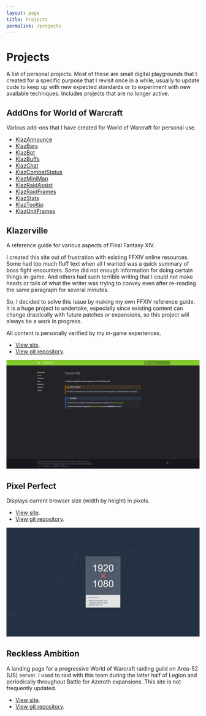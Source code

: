 ```yaml
---
layout: page
title: Projects
permalink: /projects
---
```


# Projects

A list of personal projects. Most of these are small digital playgrounds that I created for a specific purpose that I revisit once in a while, usually to update code to keep up with new expected standards or to experiment with new available techniques. Includes projects that are no longer active.

## AddOns for World of Warcraft

Various add-ons that I have created for World of Warcraft for personal use.

- [KlazAnnounce](https://github.com/haothitran/KlazAnnounce)
- [KlazBars](https://github.com/haothitran/KlazBars)
- [KlazBot](https://github.com/haothitran/KlazBot)
- [KlazBuffs](https://github.com/haothitran/KlazBuffs)
- [KlazChat](https://github.com/haothitran/KlazChat)
- [KlazCombatStatus](https://github.com/haothitran/KlazCombatStatus)
- [KlazMiniMap](https://github.com/haothitran/KlazMiniMap)
- [KlazRaidAssist](https://github.com/haothitran/KlazRaidAssist)
- [KlazRaidFrames](https://github.com/haothitran/KlazRaidFrames)
- [KlazStats](https://github.com/haothitran/KlazStats)
- [KlazTooltip](https://github.com/haothitran/KlazTooltip)
- [KlazUnitFrames](https://github.com/haothitran/KlazUnitFrames)

## Klazerville

A reference guide for various aspects of Final Fantasy XIV.

I created this site out of frustration with existing FFXIV online resources. Some had too much fluff text when all I wanted was a quick summary of boss fight encounters. Some did not enough information for doing certain things in-game. And others had such terrible writing that I could not make heads or tails of what the writer was trying to convey even after re-reading the same paragraph for several minutes.

So, I decided to solve this issue by making my own FFXIV reference guide. It is a huge project to undertake, especially since existing content can change drastically with future patches or expansions, so this project will always be a work in progress.

All content is personally verified by my in-game experiences.

- [View site](https://klazerville.com/).
- [View git repository](https://github.com/haothitran/klazerville).

[![](assets/projects-screenshots/klazerville.png)](https://klazerville.com/)

## Pixel Perfect

Displays current browser size (width by height) in pixels.

- [View site](https://haothitran.github.io/pixel-perfect/).
- [View git repository](https://github.com/haothitran/pixel-perfect).

[![](assets/projects-screenshots/pixel-perfect.png)](https://haothitran.github.io/pixel-perfect/)

## Reckless Ambition

A landing page for a progressive World of Warcraft raiding guild on Area-52 (US) server. I used to raid with this team during the latter half of Legion and periodically throughout Battle for Azeroth expansions. This site is not frequently updated.

- [View site](https://reckless-ambition.com/).
- [View git repository](https://github.com/haothitran/reckless-ambition).
